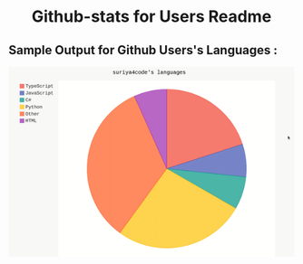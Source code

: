 <div align="center">

<h1>Github-stats for Users Readme </h1>


<h2 align="left">Sample Output for Github Users's Languages : </h2>

<img src="https://raw.githubusercontent.com/suriya4code/github-stats/master/output/readme_stats_lang.gif" > 


</div>
